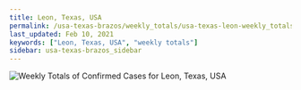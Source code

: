 ```yaml
---
title: Leon, Texas, USA
permalink: /usa-texas-brazos/weekly_totals/usa-texas-leon-weekly_totals.html
last_updated: Feb 10, 2021
keywords: ["Leon, Texas, USA", "weekly totals"]
sidebar: usa-texas-brazos_sidebar
---
```


![Weekly Totals of Confirmed Cases for Leon, Texas, USA](/covid_tracker/images/graphs/usa-texas-leon-weekly_totals_graph.png)
